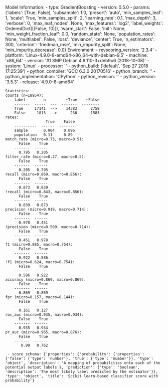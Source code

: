 Model Information:
	 - type: GradientBoosting
	 - version: 0.5.0
	 - params: {'labels': [True, False], 'subsample': 1.0, 'presort': 'auto', 'min_samples_leaf': 1, 'scale': True, 'min_samples_split': 2, 'learning_rate': 0.1, 'max_depth': 3, 'verbose': 0, 'max_leaf_nodes': None, 'max_features': 'log2', 'label_weights': OrderedDict([(False, 10)]), 'warm_start': False, 'init': None, 'min_weight_fraction_leaf': 0.0, 'random_state': None, 'population_rates': None, 'multilabel': False, 'loss': 'deviance', 'center': True, 'n_estimators': 300, 'criterion': 'friedman_mse', 'min_impurity_split': None, 'min_impurity_decrease': 0.0}
	Environment:
	 - revscoring_version: '2.3.4'
	 - platform: 'Linux-4.9.0-8-amd64-x86_64-with-debian-9.5'
	 - machine: 'x86_64'
	 - version: '#1 SMP Debian 4.9.110-3+deb9u6 (2018-10-08)'
	 - system: 'Linux'
	 - processor: ''
	 - python_build: ('default', 'Sep 27 2018 17:25:39')
	 - python_compiler: 'GCC 6.3.0 20170516'
	 - python_branch: ''
	 - python_implementation: 'CPython'
	 - python_revision: ''
	 - python_version: '3.5.3'
	 - release: '4.9.0-8-amd64'
	
	Statistics:
	counts (n=18954):
		label        n         ~True    ~False
		-------  -----  ---  -------  --------
		True     17141  -->    14383      2758
		False     1813  -->      230      1583
	rates:
		              True    False
		----------  ------  -------
		sample       0.904    0.096
		population   0.11     0.89
	match_rate (micro=0.73, macro=0.5):
		  False    True
		-------  ------
		  0.795   0.205
	filter_rate (micro=0.27, macro=0.5):
		  False    True
		-------  ------
		  0.205   0.795
	recall (micro=0.869, macro=0.856):
		  False    True
		-------  ------
		  0.873   0.839
	!recall (micro=0.843, macro=0.856):
		  False    True
		-------  ------
		  0.839   0.873
	precision (micro=0.919, macro=0.714):
		  False    True
		-------  ------
		  0.978   0.451
	!precision (micro=0.509, macro=0.714):
		  False    True
		-------  ------
		  0.451   0.978
	f1 (micro=0.885, macro=0.754):
		  False    True
		-------  ------
		  0.922   0.586
	!f1 (micro=0.624, macro=0.754):
		  False    True
		-------  ------
		  0.586   0.922
	accuracy (micro=0.869, macro=0.869):
		  False    True
		-------  ------
		  0.869   0.869
	fpr (micro=0.157, macro=0.144):
		  False    True
		-------  ------
		  0.161   0.127
	roc_auc (micro=0.935, macro=0.934):
		  False    True
		-------  ------
		  0.935   0.934
	pr_auc (micro=0.965, macro=0.876):
		  False    True
		-------  ------
		   0.99   0.762
	
	 - score_schema: {'properties': {'probability': {'properties': {'false': {'type': 'number'}, 'true': {'type': 'number'}}, 'type': 'object', 'description': 'A mapping of probabilities onto each of the potential output labels'}, 'prediction': {'type': 'boolean', 'description': 'The most likely label predicted by the estimator'}}, 'type': 'object', 'title': 'Scikit learn-based classifier score with probability'}

